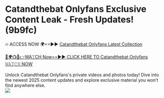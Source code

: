 # Catandthebat Onlyfans Exclusive Content Leak - Fresh Updates! (9b9fc)

🔥 ACCESS NOW 🌍==►► <a href="https://tinyurl.com/kvy9nzfs" rel="nofollow">Catandthebat Onlyfans Latest Collection</a>
<br><br>
[🔴🌍📺📱👉WA𝚃CH Now==►► CLICK HERE TO Catandthebat Onlyfans 𝚆𝙰𝚃𝙲𝙷 NOW](https://tinyurl.com/kvy9nzfs)
<br><br>
Unlock Catandthebat Onlyfans's private videos and photos today! Dive into the newest 2025 content updates and explore exclusive material you won’t find anywhere else.
<br>
<a href="https://tinyurl.com/kvy9nzfs" rel="nofollow" data-target="animated-image.originalLink"><img src="https://camo.githubusercontent.com/8a4f000d20f83aca3bf7ec5f350d767afa0574a8a352519fd8cfa583a6f93a33/68747470733a2f2f692e696d6775722e636f6d2f644a486b345a712e676966" data-canonical-src="https://i.imgur.com/dJHk4Zq.gif" style="max-width: 100%; display: inline-block;" data-target="animated-image.originalImage"></a>
<br>
